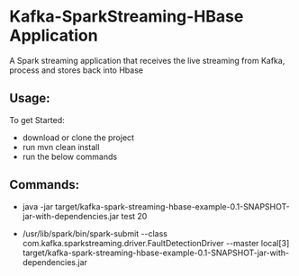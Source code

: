 # Kafka-SparkStreaming-HBase Application

A Spark streaming application that receives the live streaming from Kafka, process and stores back into Hbase

## Usage:

To get Started:

 * download or clone the project
 * run mvn clean install
 * run the below commands

## Commands:

* java -jar target/kafka-spark-streaming-hbase-example-0.1-SNAPSHOT-jar-with-dependencies.jar test 20

* /usr/lib/spark/bin/spark-submit --class com.kafka.sparkstreaming.driver.FaultDetectionDriver --master local[3] target/kafka-spark-streaming-hbase-example-0.1-SNAPSHOT-jar-with-dependencies.jar

